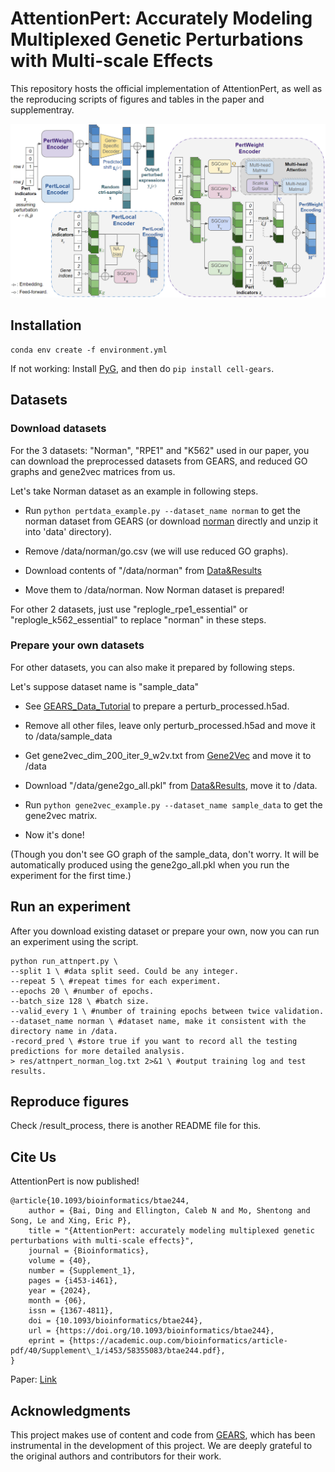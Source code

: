 # AttentionPert: Accurately Modeling Multiplexed Genetic Perturbations with Multi-scale Effects

This repository hosts the official implementation of AttentionPert, as well as the reproducing scripts of figures and tables in the paper and supplementray. 


<p align="center"><img src="https://github.com/BaiDing1234/AttentionPert/blob/main/img/model.png" alt="attnpert" width="900px" /></p>

## Installation 

```
conda env create -f environment.yml
```

If not working: Install [PyG](https://pytorch-geometric.readthedocs.io/en/latest/notes/installation.html), and then do `pip install cell-gears`.

## Datasets 

### Download datasets

For the 3 datasets: "Norman", "RPE1" and "K562" used in our paper, you can download the preprocessed datasets from GEARS, and reduced GO graphs and gene2vec matrices from us.

Let's take Norman dataset as an example in following steps. 

- Run `python pertdata_example.py --dataset_name norman` to get the norman dataset from GEARS (or download [norman](https://dataverse.harvard.edu/api/access/datafile/6154020) directly and unzip it into 'data' directory).

- Remove /data/norman/go.csv (we will use reduced GO graphs).

- Download contents of "/data/norman" from [Data&Results](https://mbzuaiac-my.sharepoint.com/:f:/g/personal/ding_bai_mbzuai_ac_ae/EuIsFdWM1WtKqdt-NnMkwjMBAeH4bA41mghaY5Zz6LToKA?e=fL9U58)

- Move them to /data/norman. Now Norman dataset is prepared! 

For other 2 datasets, just use "replogle_rpe1_essential" or "replogle_k562_essential" to replace "norman" in these steps.

### Prepare your own datasets

For other datasets, you can also make it prepared by following steps. 

Let's suppose dataset name is "sample_data"

- See [GEARS_Data_Tutorial](https://github.com/snap-stanford/GEARS/blob/master/demo/data_tutorial.ipynb) to prepare a perturb_processed.h5ad. 

- Remove all other files, leave only perturb_processed.h5ad and move it to /data/sample_data

- Get gene2vec_dim_200_iter_9_w2v.txt from [Gene2Vec](https://github.com/jingcheng-du/Gene2vec/tree/master/pre_trained_emb) and move it to /data

- Download "/data/gene2go_all.pkl" from [Data&Results](https://mbzuaiac-my.sharepoint.com/:f:/g/personal/ding_bai_mbzuai_ac_ae/EuIsFdWM1WtKqdt-NnMkwjMBAeH4bA41mghaY5Zz6LToKA?e=fL9U58), move it to /data.

- Run `python gene2vec_example.py --dataset_name sample_data` to get the gene2vec matrix.

- Now it's done! 

(Though you don't see GO graph of the sample_data, don't worry. It will be automatically produced using the gene2go_all.pkl when you run the experiment for the first time.)

## Run an experiment

After you download existing dataset or prepare your own, now you can run an experiment using the script.

```
python run_attnpert.py \ 
--split 1 \ #data split seed. Could be any integer.
--repeat 5 \ #repeat times for each experiment.
--epochs 20 \ #number of epochs.
--batch_size 128 \ #batch size.
--valid_every 1 \ #number of training epochs between twice validation.
--dataset_name norman \ #dataset name, make it consistent with the directory name in /data.
-record_pred \ #store true if you want to record all the testing predictions for more detailed analysis. 
> res/attnpert_norman_log.txt 2>&1 \ #output training log and test results.
```

## Reproduce figures

Check /result_process, there is another README file for this.

## Cite Us

AttentionPert is now published!

```
@article{10.1093/bioinformatics/btae244,
    author = {Bai, Ding and Ellington, Caleb N and Mo, Shentong and Song, Le and Xing, Eric P},
    title = "{AttentionPert: accurately modeling multiplexed genetic perturbations with multi-scale effects}",
    journal = {Bioinformatics},
    volume = {40},
    number = {Supplement_1},
    pages = {i453-i461},
    year = {2024},
    month = {06},
    issn = {1367-4811},
    doi = {10.1093/bioinformatics/btae244},
    url = {https://doi.org/10.1093/bioinformatics/btae244},
    eprint = {https://academic.oup.com/bioinformatics/article-pdf/40/Supplement\_1/i453/58355083/btae244.pdf},
}
```
Paper: [Link](https://academic.oup.com/bioinformatics/article/40/Supplement_1/i453/7700899)


## Acknowledgments

This project makes use of content and code from [GEARS](https://github.com/snap-stanford/GEARS), which has been instrumental in the development of this project. We are deeply grateful to the original authors and contributors for their work.


